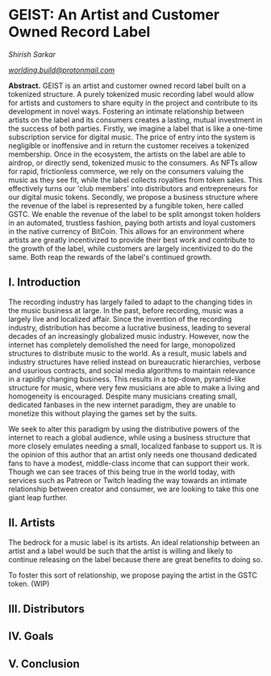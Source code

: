 # GEIST: An Artist and Customer Owned Record Label

*Shirish Sarkar*

*worlding.build@protonmail.com*

**Abstract.**
GEIST is an artist and customer owned record label built on a tokenized structure. A 
purely tokenized music recording label would allow for artists and customers to share 
equity in the project and contribute to its development in novel ways. Fostering an intimate 
relationship between artists on the label and its consumers creates a lasting, mutual investment in 
the success of both parties. Firstly, we imagine a label that is like a one-time subscription 
service for digital music. The price of entry into the system is negligible or inoffensive and in return the 
customer receives a tokenized membership. Once in the 
ecosystem, the artists 
on 
the label are able to airdrop, or directly send, tokenized music to the consumers. As NFTs allow for rapid, 
frictionless 
commerce, we rely on the consumers valuing the music as they see fit, while the label collects royalties from 
token sales. This effectively turns our 'club members' into distributors and entrepreneurs for our digital music 
tokens. Secondly, we propose 
a business structure 
where the revenue of the label is represented by a fungible token, here called GSTC. We enable the revenue of 
the label to be split amongst token 
holders in an automated, trustless fashion, paying both artists and loyal customers in the native currency of 
BitCoin. This allows for an environment where artists are greatly incentivized to provide their 
best work and contribute to the growth of the label, while customers are largely 
incentivized to do the same. Both reap the rewards of the label's continued growth.

## **I. Introduction**

The recording industry has largely failed to adapt to the changing tides in the music business at large. In the 
past, before recording, music was a largely live and localized affair. Since the invention of the recording 
industry, distribution has become a lucrative business, leading to several decades of an increasingly globalized 
music 
industry. However, now the internet has completely demolished the need for large, monopolized structures to 
distribute music to the world. As a result, music labels and industry structures have relied instead on 
bureaucratic hierarchies, verbose and usurious contracts, and social media algorithms to maintain relevance in a 
rapidly changing business. This results in a top-down, pyramid-like structure for music, where very few musicians 
are 
able 
to make a living and homogeneity is encouraged. Despite many musicians creating small, dedicated fanbases in the 
new internet paradigm, they are unable to monetize this without playing the games set by the suits.

We seek to alter this paradigm by using the distributive powers of the internet to reach a global audience, while 
using a business structure that more closely emulates needing a small, localized fanbase to support us. It is the 
opinion 
of this author that an artist only needs one thousand dedicated fans to have a modest, middle-class income that 
can support their work. Though we can see traces of this being true in the world today, with services such as 
Patreon or Twitch leading the way towards an intimate relationship between creator and consumer, we are looking 
to take this one giant leap further. 

## **II. Artists**

The bedrock for a music label is its artists. An ideal relationship between an artist and a label would be such 
that the artist is willing and likely to continue releasing on the label because there are great benefits to 
doing so. 

To foster this sort of relationship, we propose paying the artist in the GSTC token. (WIP)  

## **III. Distributors**

## **IV. Goals**

## **V. Conclusion**


